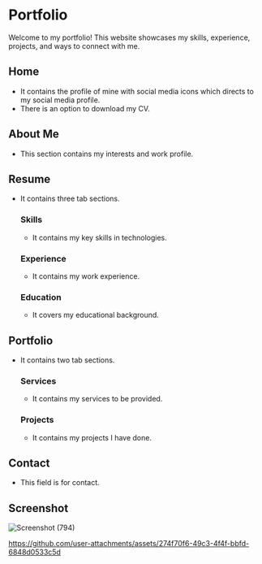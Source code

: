 # Portfolio
Welcome to my portfolio! This website showcases my skills, experience, projects, and ways to connect with me.

## Home
- It contains the profile of mine with social media icons which directs to my social media profile. 
- There is an option to download my CV.

## About Me
- This section contains my interests and work profile.

## Resume
- It contains three tab sections.
  ### Skills
  - It contains my key skills in technologies.
  ### Experience
  - It contains my work experience.
  ### Education
  - It covers my educational background.

## Portfolio
- It contains two tab sections.
  ### Services
  - It contains my services to be provided.
  ### Projects
  - It contains my projects I have done.

## Contact
- This field is for contact.

## Screenshot
![Screenshot (794)](https://github.com/user-attachments/assets/1caca72a-d366-40b2-bc9f-f4bb8b20e74a)

https://github.com/user-attachments/assets/274f70f6-49c3-4f4f-bbfd-6848d0533c5d




  

